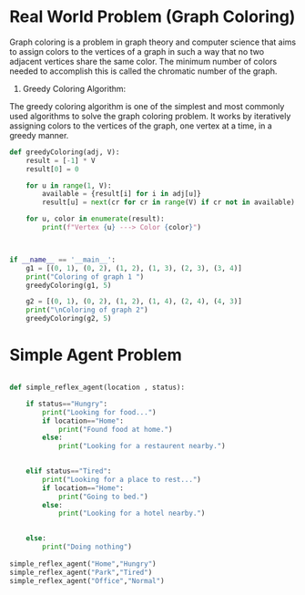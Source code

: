 # Real World Problem (Graph Coloring)

Graph coloring is a problem in graph theory and computer science that aims to assign colors to the vertices of a graph in such a way that no two adjacent vertices share the same color. The minimum number of colors needed to accomplish this is called the chromatic number of the graph.

1. Greedy Coloring Algorithm:

The greedy coloring algorithm is one of the simplest and most commonly used algorithms to solve the graph coloring problem. It works by iteratively assigning colors to the vertices of the graph, one vertex at a time, in a greedy manner.

```py
def greedyColoring(adj, V):
    result = [-1] * V
    result[0] = 0

    for u in range(1, V):
        available = {result[i] for i in adj[u]}
        result[u] = next(cr for cr in range(V) if cr not in available)

    for u, color in enumerate(result):
        print(f"Vertex {u} ---> Color {color}")



if __name__ == '__main__':
    g1 = [(0, 1), (0, 2), (1, 2), (1, 3), (2, 3), (3, 4)]
    print("Coloring of graph 1 ")
    greedyColoring(g1, 5)

    g2 = [(0, 1), (0, 2), (1, 2), (1, 4), (2, 4), (4, 3)]
    print("\nColoring of graph 2")
    greedyColoring(g2, 5)
```


# Simple Agent Problem

```py

def simple_reflex_agent(location , status):

    if status=="Hungry":
        print("Looking for food...")
        if location=="Home":
            print("Found food at home.")
        else:
            print("Looking for a restaurent nearby.")
    

    elif status=="Tired":
        print("Looking for a place to rest...")
        if location=="Home":
            print("Going to bed.")
        else:
            print("Looking for a hotel nearby.")
    

    else:
        print("Doing nothing")
    
simple_reflex_agent("Home","Hungry")
simple_reflex_agent("Park","Tired")
simple_reflex_agent("Office","Normal")
```
